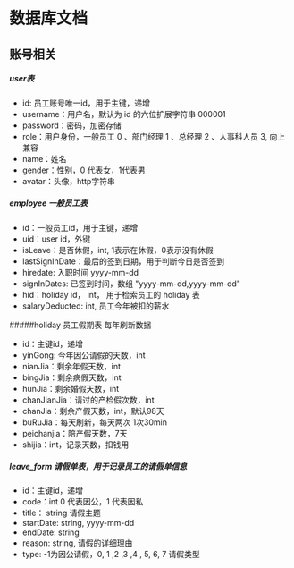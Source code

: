 # 数据库文档

## 账号相关

##### user表

- id: 员工账号唯一id，用于主键，递增
- username：用户名，默认为 id 的六位扩展字符串 000001
- password：密码，加密存储
- role：用户身份，一般员工 0 、部门经理 1 、总经理 2 、人事科人员 3, 向上兼容
- name：姓名
- gender：性别，0 代表女，1代表男
- avatar：头像，http字符串

##### employee  一般员工表

- id：一般员工id，用于主键，递增
- uid：user id，外键
- isLeave：是否休假，int, 1表示在休假，0表示没有休假
- lastSignInDate：最后的签到日期，用于判断今日是否签到
- hiredate: 入职时间 yyyy-mm-dd
- signInDates: 已签到时间，数组   "yyyy-mm-dd,yyyy-mm-dd"
- hid：holiday id， int， 用于检索员工的 holiday 表
- salaryDeducted:  int, 员工今年被扣的薪水 

#####holiday 员工假期表 每年刷新数据

- id：主键id，递增
- yinGong: 今年因公请假的天数，int
- nianJia：剩余年假天数，int
- bingJia：剩余病假天数，int
- hunJia：剩余婚假天数，int
- chanJianJia：请过的产检假次数，int
- chanJia：剩余产假天数，int，默认98天
- buRuJia：每天刷新，每天两次 1次30min
- peichanjia：陪产假天数，7天
- shijia：int，记录天数，扣钱用

##### leave_form 请假单表，用于记录员工的请假单信息

- id：主键id，递增
- code：int 0 代表因公，1 代表因私
-  title： string 请假主题
- startDate: string, yyyy-mm-dd
- endDate: string
- reason: string, 请假的详细理由
- type:  -1为因公请假，0, 1 ,2 ,3 ,4 , 5, 6, 7 请假类型

